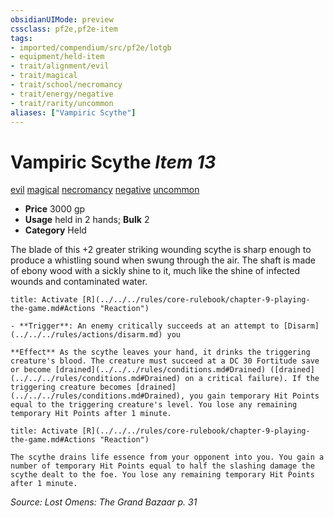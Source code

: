 ```yaml
---
obsidianUIMode: preview
cssclass: pf2e,pf2e-item
tags:
- imported/compendium/src/pf2e/lotgb
- equipment/held-item
- trait/alignment/evil
- trait/magical
- trait/school/necromancy
- trait/energy/negative
- trait/rarity/uncommon
aliases: ["Vampiric Scythe"]
---
```

# Vampiric Scythe *Item 13*  
[evil](evil.md)  [magical](magical.md)  [necromancy](necromancy.md)  [negative](negative.md)  [uncommon](uncommon.md)  

- **Price** 3000 gp
- **Usage** held in 2 hands; **Bulk** 2
- **Category** Held

The blade of this +2 greater striking wounding scythe is sharp enough to produce a whistling sound when swung through the air. The shaft is made of ebony wood with a sickly shine to it, much like the shine of infected wounds and contaminated water.

```ad-embed-ability
title: Activate [R](../../../rules/core-rulebook/chapter-9-playing-the-game.md#Actions "Reaction")

- **Trigger**: An enemy critically succeeds at an attempt to [Disarm](../../../rules/actions/disarm.md) you

**Effect** As the scythe leaves your hand, it drinks the triggering creature's blood. The creature must succeed at a DC 30 Fortitude save or become [drained](../../../rules/conditions.md#Drained) ([drained](../../../rules/conditions.md#Drained) on a critical failure). If the triggering creature becomes [drained](../../../rules/conditions.md#Drained), you gain temporary Hit Points equal to the triggering creature's level. You lose any remaining temporary Hit Points after 1 minute.
```

```ad-embed-ability
title: Activate [R](../../../rules/core-rulebook/chapter-9-playing-the-game.md#Actions "Reaction")

The scythe drains life essence from your opponent into you. You gain a number of temporary Hit Points equal to half the slashing damage the scythe dealt to the foe. You lose any remaining temporary Hit Points after 1 minute.
```

*Source: Lost Omens: The Grand Bazaar p. 31*

